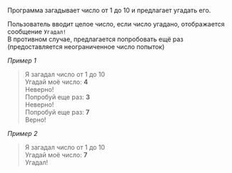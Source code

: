 Программа загадывает число от 1 до 10 и предлагает угадать его.

Пользователь вводит целое число, если число угадано, отображается сообщение `Угадал!`  
В противном случае, предлагается попробовать ещё раз (предоставляется неограниченное число попыток)

_Пример 1_  
> Я загадал число от 1 до 10  
> Угадай моё число: **4**  
> Неверно!  
> Попробуй еще раз: **3**  
> Неверно!  
> Попробуй еще раз: **7**  
> Верно!

_Пример 2_  
> Я загадал число от 1 до 10  
> Угадай моё число: **7**  
> Угадал!  
